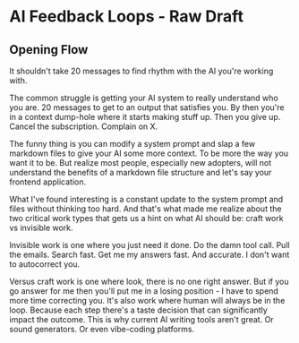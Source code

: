 # AI Feedback Loops - Raw Draft

## Opening Flow

It shouldn't take 20 messages to find rhythm with the AI you're working with.

The common struggle is getting your AI system to really understand who you are. 20 messages to get to an output that satisfies you. By then you're in a context dump-hole where it starts making stuff up. Then you give up. Cancel the subscription. Complain on X.

The funny thing is you can modify a system prompt and slap a few markdown files to give your AI some more context. To be more the way you want it to be. But realize most people, especially new adopters, will not understand the benefits of a markdown file structure and let's say your frontend application.

What I've found interesting is a constant update to the system prompt and files without thinking too hard. And that's what made me realize about the two critical work types that gets us a hint on what AI should be: craft work vs invisible work.

Invisible work is one where you just need it done. Do the damn tool call. Pull the emails. Search fast. Get me my answers fast. And accurate. I don't want to autocorrect you.

Versus craft work is one where look, there is no one right answer. But if you go answer for me then you'll put me in a losing position - I have to spend more time correcting you. It's also work where human will always be in the loop. Because each step there's a taste decision that can significantly impact the outcome. This is why current AI writing tools aren't great. Or sound generators. Or even vibe-coding platforms.